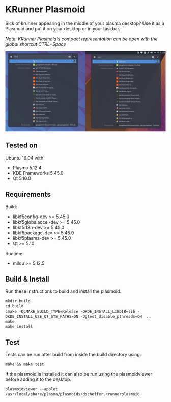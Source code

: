 # KRunner Plasmoid
Sick of krunner appearing in the middle of your plasma desktop? Use it as a Plasmoid and put it on your desktop or in your taskbar.

<i>Note: KRunner Plasmoid's compact representation can be open with the global shortcut CTRL+Space</i>

![alt text](screenshot.png "Screenshot")

## Tested on 
Ubuntu 16.04 with
- Plasma 5.12.4
- KDE Frameworks 5.45.0
- Qt 5.10.0

## Requirements
Build:
- libkf5config-dev >= 5.45.0
- libkf5globalaccel-dev >= 5.45.0
- libkf5i18n-dev >= 5.45.0
- libkf5package-dev >= 5.45.0
- libkf5plasma-dev >= 5.45.0
- Qt >= 5.10

Runtime:
- milou >= 5.12.5

## Build & Install
Run these instructions to build and install the plasmoid.
```
mkdir build
cd build
cmake -DCMAKE_BUILD_TYPE=Release -DKDE_INSTALL_LIBDIR=lib -DKDE_INSTALL_USE_QT_SYS_PATHS=ON -Dgtest_disable_pthreads=ON  ..
make
make install
```
## Test
Tests can be run after build from inside the build directory using:
```
make && make test
```

If the plasmoid is installed it can also be run using the plasmoidviewer before adding it to the desktop.
```
plasmoidviewer --applet /usr/local/share/plasma/plasmoids/dscheffer.krunnerplasmoid
```